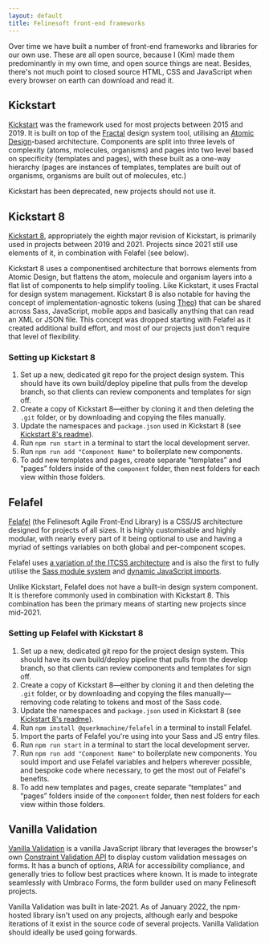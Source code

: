 ```yaml
---
layout: default
title: Felinesoft front-end frameworks
---
```


Over time we have built a number of front-end frameworks and libraries for our own use. These are all open source, because I (Kim) made them predominantly in my own time, and open source things are neat. Besides, there's not much point to closed source HTML, CSS and JavaScript when every browser on earth can download and read it.

## Kickstart

[Kickstart](https://github.com/querkmachine/kickstart) was the framework used for most projects between 2015 and 2019. It is built on top of the [Fractal](http://fractal.build) design system tool, utilising an [Atomic Design](https://atomicdesign.bradfrost.com)-based architecture. Components are split into three levels of complexity (atoms, molecules, organisms) and pages into two level based on specificity (templates and pages), with these built as a one-way hierarchy (pages are instances of templates, templates are built out of organisms, organisms are built out of molecules, etc.)

Kickstart has been deprecated, new projects should not use it.

## Kickstart 8

[Kickstart 8](https://github.com/querkmachine/kickstart8), appropriately the eighth major revision of Kickstart, is primarily used in projects between 2019 and 2021. Projects since 2021 still use elements of it, in combination with Felafel (see below). 

Kickstart 8 uses a componentised architecture that borrows elements from Atomic Design, but flattens the atom, molecule and organism layers into a flat list of components to help simplify tooling. Like Kickstart, it uses Fractal for design system management.  Kickstart 8 is also notable for having the concept of implementation-agnostic tokens (using [Theo](https://github.com/salesforce-ux/theo)) that can be shared across Sass, JavaScript, mobile apps and basically anything that can read an XML or JSON file. This concept was dropped starting with Felafel as it created additional build effort, and most of our projects just don't require that level of flexibility.

### Setting up Kickstart 8

1. Set up a new, dedicated git repo for the project design system. This should have its own build/deploy pipeline that pulls from the develop branch, so that clients can review components and templates for sign off.
2. Create a copy of Kickstart 8—either by cloning it and then deleting the `.git` folder, or by downloading and copying the files manually.
3. Update the namespaces and `package.json` used in Kickstart 8 (see [Kickstart 8's readme](https://github.com/querkmachine/kickstart8/blob/develop/README.md)).
4. Run `npm run start` in a terminal to start the local development server.
5. Run `npm run add "Component Name"` to boilerplate new components.
6. To add new templates and pages, create separate “templates” and “pages” folders inside of the `component` folder, then nest folders for each view within those folders.

## Felafel

[Felafel](https://github.com/querkmachine/felafel) (the Felinesoft Agile Front-End Library) is a CSS/JS architecture designed for projects of all sizes. It is highly customisable and highly modular, with nearly every part of it being optional to use and having a myriad of settings variables on both global and per-component scopes.

Felafel uses [a variation of the ITCSS architecture](https://github.com/querkmachine/felafel/blob/master/src/scss/README.md) and is also the first to fully utilise the [Sass module system](https://sass-lang.com/blog/the-module-system-is-launched) and [dynamic JavaScript imports](https://javascript.plainenglish.io/dynamic-imports-in-javascript-explained-with-examples-c2122743e5ac). 

Unlike Kickstart, Felafel does not have a built-in design system component. It is therefore commonly used in combination with Kickstart 8. This combination has been the primary means of starting new projects since mid-2021.

### Setting up Felafel with Kickstart 8

1. Set up a new, dedicated git repo for the project design system. This should have its own build/deploy pipeline that pulls from the develop branch, so that clients can review components and templates for sign off.
2. Create a copy of Kickstart 8—either by cloning it and then deleting the `.git` folder, or by downloading and copying the files manually—removing code relating to tokens and most of the Sass code.
3. Update the namespaces and `package.json` used in Kickstart 8 (see [Kickstart 8's readme](https://github.com/querkmachine/kickstart8/blob/develop/README.md)).
4. Run `npm install @querkmachine/felafel` in a terminal to install Felafel.
5. Import the parts of Felafel you're using into your Sass and JS entry files.
6. Run `npm run start` in a terminal to start the local development server.
7. Run `npm run add "Component Name"` to boilerplate new components. You sould import and use Felafel variables and helpers wherever possible, and bespoke code where necessary, to get the most out of Felafel's benefits.
8. To add new templates and pages, create separate “templates” and “pages” folders inside of the `component` folder, then nest folders for each view within those folders.

## Vanilla Validation

[Vanilla Validation](https://github.com/querkmachine/vanilla-validation) is a vanilla JavaScript library that leverages the browser's own [Constraint Validation API](https://developer.mozilla.org/en-US/docs/Web/API/Constraint_validation) to display custom validation messages on forms. It has a bunch of options, ARIA for accessibility compliance, and generally tries to follow best practices where known. It is made to integrate seamlessly with Umbraco Forms, the form builder used on many Felinesoft projects. 

Vanilla Validation was built in late-2021. As of January 2022, the npm-hosted library isn't used on any projects, although early and bespoke iterations of it exist in the source code of several projects. Vanilla Validation should ideally be used going forwards. 